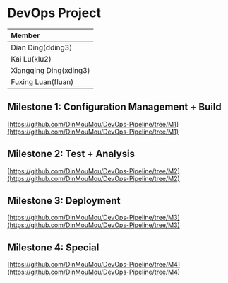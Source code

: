 # DevOps Project #

| Member                 | 
| :---                   | 
| Dian Ding(dding3)      | 
| Kai Lu(klu2)           | 
| Xiangqing Ding(xding3) | 
| Fuxing Luan(fluan)     | 

## Milestone 1: Configuration Management + Build ##
[https://github.com/DinMouMou/DevOps-Pipeline/tree/M1](https://github.com/DinMouMou/DevOps-Pipeline/tree/M1)

## Milestone 2: Test + Analysis  ##
[https://github.com/DinMouMou/DevOps-Pipeline/tree/M2](https://github.com/DinMouMou/DevOps-Pipeline/tree/M2)

## Milestone 3: Deployment  ##
[https://github.com/DinMouMou/DevOps-Pipeline/tree/M3](https://github.com/DinMouMou/DevOps-Pipeline/tree/M3)

## Milestone 4: Special  ##
[https://github.com/DinMouMou/DevOps-Pipeline/tree/M4](https://github.com/DinMouMou/DevOps-Pipeline/tree/M4)

